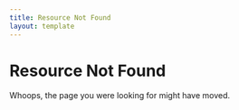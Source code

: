 ```yaml
---
title: Resource Not Found
layout: template
---
```


# Resource Not Found

Whoops, the page you were looking for might have moved.